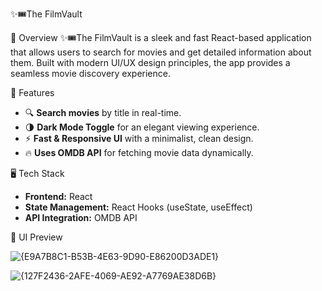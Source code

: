 ✨🎟️The FilmVault

📌 Overview
✨🎟️The FilmVault is a sleek and fast React-based application that allows users to search for movies and get detailed information about them. Built with modern UI/UX design principles, the app provides a seamless movie discovery experience.

🚀 Features
- 🔍 **Search movies** by title in real-time.
- 🌗 **Dark Mode Toggle** for an elegant viewing experience.
- ⚡ **Fast & Responsive UI** with a minimalist, clean design.
- 🔥 **Uses OMDB API** for fetching movie data dynamically.

🖥️ Tech Stack
- **Frontend:** React
- **State Management:** React Hooks (useState, useEffect)
- **API Integration:** OMDB API

🎨 UI Preview

![{E9A7B8C1-B53B-4E63-9D90-E86200D3ADE1}](https://github.com/user-attachments/assets/b9dae2d2-3daa-4794-8449-fee3381524d7)

![{127F2436-2AFE-4069-AE92-A7769AE38D6B}](https://github.com/user-attachments/assets/c74fd0d5-012a-4882-a8c2-830b33d0bc65)


